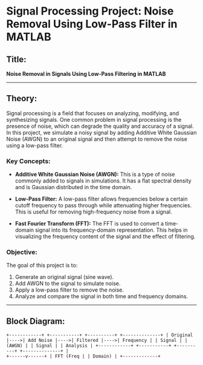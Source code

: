 # Signal Processing Project: Noise Removal Using Low-Pass Filter in MATLAB

## Title:
**Noise Removal in Signals Using Low-Pass Filtering in MATLAB**

---

## Theory:

Signal processing is a field that focuses on analyzing, modifying, and synthesizing signals. One common problem in signal processing is the presence of noise, which can degrade the quality and accuracy of a signal. In this project, we simulate a noisy signal by adding Additive White Gaussian Noise (AWGN) to an original signal and then attempt to remove the noise using a low-pass filter.

### Key Concepts:
- **Additive White Gaussian Noise (AWGN):** This is a type of noise commonly added to signals in simulations. It has a flat spectral density and is Gaussian distributed in the time domain.
  
- **Low-Pass Filter:** A low-pass filter allows frequencies below a certain cutoff frequency to pass through while attenuating higher frequencies. This is useful for removing high-frequency noise from a signal.

- **Fast Fourier Transform (FFT):** The FFT is used to convert a time-domain signal into its frequency-domain representation. This helps in visualizing the frequency content of the signal and the effect of filtering.

### Objective:
The goal of this project is to:
1. Generate an original signal (sine wave).
2. Add AWGN to the signal to simulate noise.
3. Apply a low-pass filter to remove the noise.
4. Analyze and compare the signal in both time and frequency domains.

---

## Block Diagram:

```
+------------+ +-----------+ +----------+ +--------------+ | Original |---->| Add Noise |---->| Filtered |---->| Frequency | | Signal | | (AWGN) | | Signal | | Analysis | +------------+ +-----------+ +----------+ +--------------+ |
+------v------+ | FFT (Freq | | Domain) | +-------------+

```
